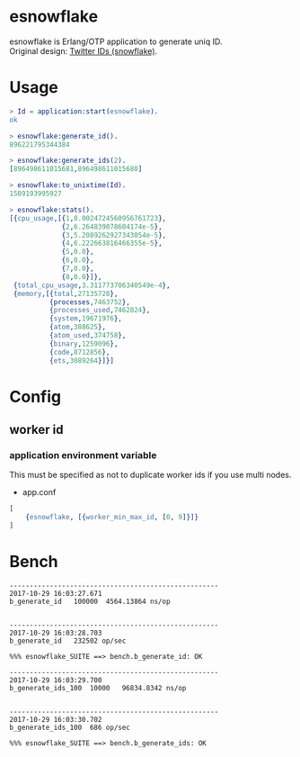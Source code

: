 esnowflake
=====

esnowflake is Erlang/OTP application to generate uniq ID.  
Original design: [Twitter IDs (snowflake)](https://github.com/twitter/snowflake).

Usage
=====

```erlang
> Id = application:start(esnowflake).
ok

> esnowflake:generate_id().
896221795344384

> esnowflake:generate_ids(2).
[896498611015681,896498611015680]

> esnowflake:to_unixtime(Id).
1509193995927

> esnowflake:stats().
[{cpu_usage,[{1,0.0024724560956761723},
             {2,6.264839078604174e-5},
             {3,5.2089262927343054e-5},
             {4,6.222663816466355e-5},
             {5,0.0},
             {6,0.0},
             {7,0.0},
             {8,0.0}]},
 {total_cpu_usage,3.311773706340549e-4},
 {memory,[{total,27135728},
          {processes,7463752},
          {processes_used,7462824},
          {system,19671976},
          {atom,388625},
          {atom_used,374758},
          {binary,1259096},
          {code,8712856},
          {ets,3089264}]}]
```

Config
=====

## worker id

### application environment variable

This must be specified as not to duplicate worker ids if you use multi nodes.

- app.conf

```erlang
[
    {esnowflake, [{worker_min_max_id, [0, 9]}]}
]
```

Bench
=====

```
----------------------------------------------------
2017-10-29 16:03:27.671
b_generate_id	100000	4564.13864 ns/op


----------------------------------------------------
2017-10-29 16:03:28.703
b_generate_id	232502 op/sec

%%% esnowflake_SUITE ==> bench.b_generate_id: OK

----------------------------------------------------
2017-10-29 16:03:29.700
b_generate_ids_100	10000	96834.8342 ns/op


----------------------------------------------------
2017-10-29 16:03:30.702
b_generate_ids_100	686 op/sec

%%% esnowflake_SUITE ==> bench.b_generate_ids: OK
```
